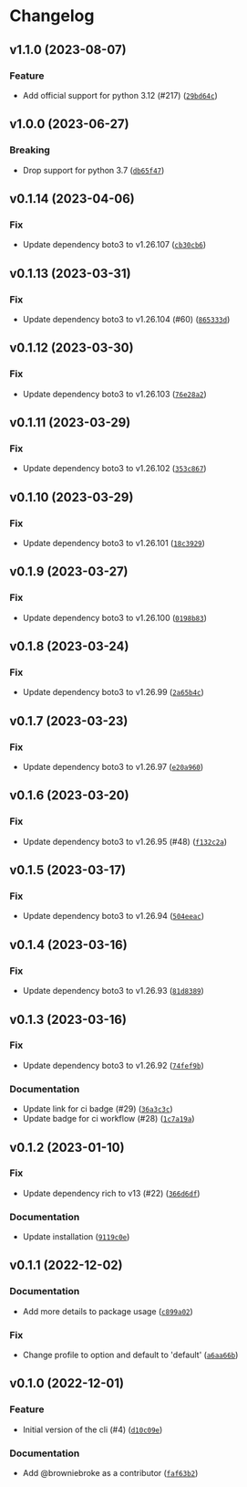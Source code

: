 # Changelog

## v1.1.0 (2023-08-07)

### Feature

- Add official support for python 3.12 (#217) ([`29bd64c`](https://github.com/browniebroke/stsmfa-cli/commit/29bd64c3626266acb4535f2c5b5108181e606433))

## v1.0.0 (2023-06-27)

### Breaking

- Drop support for python 3.7 ([`db65f47`](https://github.com/browniebroke/stsmfa-cli/commit/db65f47e9ca8517a6ae1e2fe082f08ab085d9762))

## v0.1.14 (2023-04-06)

### Fix

- Update dependency boto3 to v1.26.107 ([`cb30cb6`](https://github.com/browniebroke/stsmfa-cli/commit/cb30cb61651478883a9a50cc4b4db5235c8e6a83))

## v0.1.13 (2023-03-31)

### Fix

- Update dependency boto3 to v1.26.104 (#60) ([`865333d`](https://github.com/browniebroke/stsmfa-cli/commit/865333dfbadc988f882b45a1be57cb9aefd13cc6))

## v0.1.12 (2023-03-30)

### Fix

- Update dependency boto3 to v1.26.103 ([`76e28a2`](https://github.com/browniebroke/stsmfa-cli/commit/76e28a2c80348fb66da15e569ac086ccdf855bb5))

## v0.1.11 (2023-03-29)

### Fix

- Update dependency boto3 to v1.26.102 ([`353c867`](https://github.com/browniebroke/stsmfa-cli/commit/353c86792be21de2611dfaa5c6cfc1576515bb22))

## v0.1.10 (2023-03-29)

### Fix

- Update dependency boto3 to v1.26.101 ([`18c3929`](https://github.com/browniebroke/stsmfa-cli/commit/18c3929df98863a6accd4295384c8ebec09d86ca))

## v0.1.9 (2023-03-27)

### Fix

- Update dependency boto3 to v1.26.100 ([`0198b83`](https://github.com/browniebroke/stsmfa-cli/commit/0198b83d0e9e6fb60156ff9474c687528fc48c50))

## v0.1.8 (2023-03-24)

### Fix

- Update dependency boto3 to v1.26.99 ([`2a65b4c`](https://github.com/browniebroke/stsmfa-cli/commit/2a65b4c8759ee437d4a33ee62c18ae5f33824c46))

## v0.1.7 (2023-03-23)

### Fix

- Update dependency boto3 to v1.26.97 ([`e20a960`](https://github.com/browniebroke/stsmfa-cli/commit/e20a960813556e9ba17525edac7fdb5a726809f4))

## v0.1.6 (2023-03-20)

### Fix

- Update dependency boto3 to v1.26.95 (#48) ([`f132c2a`](https://github.com/browniebroke/stsmfa-cli/commit/f132c2a71bbf7f2439648c3cf5c9f1934951928d))

## v0.1.5 (2023-03-17)

### Fix

- Update dependency boto3 to v1.26.94 ([`504eeac`](https://github.com/browniebroke/stsmfa-cli/commit/504eeacacd5300b1893879a61bdb9da029419ea4))

## v0.1.4 (2023-03-16)

### Fix

- Update dependency boto3 to v1.26.93 ([`81d8389`](https://github.com/browniebroke/stsmfa-cli/commit/81d83895ef9f6d88b1dad6fb8ba6759ed6b15e36))

## v0.1.3 (2023-03-16)

### Fix

- Update dependency boto3 to v1.26.92 ([`74fef9b`](https://github.com/browniebroke/stsmfa-cli/commit/74fef9bce86859f06aee20047f91a49a3b6d9d55))

### Documentation

- Update link for ci badge (#29) ([`36a3c3c`](https://github.com/browniebroke/stsmfa-cli/commit/36a3c3caef693b8eb180290fc829eae12526a267))
- Update badge for ci workflow (#28) ([`1c7a19a`](https://github.com/browniebroke/stsmfa-cli/commit/1c7a19a462dc5a9cbdab0032f193a9ae6704adf3))

## v0.1.2 (2023-01-10)

### Fix

- Update dependency rich to v13 (#22) ([`366d6df`](https://github.com/browniebroke/stsmfa-cli/commit/366d6df04c4d435833f3889e8833ff8997b950b2))

### Documentation

- Update installation ([`9119c0e`](https://github.com/browniebroke/stsmfa-cli/commit/9119c0ebd51f42432553a28ff41a6441a9edca4a))

## v0.1.1 (2022-12-02)

### Documentation

- Add more details to package usage ([`c899a02`](https://github.com/browniebroke/stsmfa-cli/commit/c899a02b461156cdd77471c6659fd4e800c22701))

### Fix

- Change profile to option and default to &#39;default&#39; ([`a6aa66b`](https://github.com/browniebroke/stsmfa-cli/commit/a6aa66bad8351ef5b1019aa766c8259c733700f8))

## v0.1.0 (2022-12-01)

### Feature

- Initial version of the cli (#4) ([`d10c09e`](https://github.com/browniebroke/stsmfa-cli/commit/d10c09ede5ede58885e3898c9276f0951ff9344a))

### Documentation

- Add @browniebroke as a contributor ([`faf63b2`](https://github.com/browniebroke/stsmfa-cli/commit/faf63b2ba58ec72c1c9c176e6ffb33febd055384))
